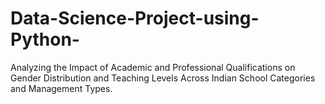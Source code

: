 # Data-Science-Project-using-Python-
Analyzing the Impact of Academic and Professional Qualifications on Gender Distribution and Teaching Levels Across Indian School Categories and Management Types.
